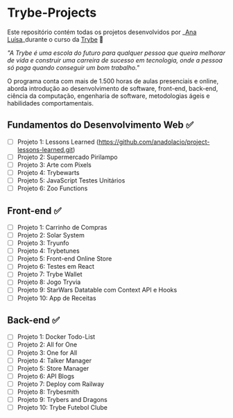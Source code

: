 # Trybe-Projects

Este repositório contém todas os projetos desenvolvidos por _[Ana Luísa](https://www.linkedin.com/in/ana-luisa-cesar-dolacio/)_durante o curso da [Trybe](https://www.betrybe.com/) :rocket:

_"A Trybe é uma escola do futuro para qualquer pessoa que queira melhorar de vida e construir uma carreira de sucesso em tecnologia, onde a pessoa só paga quando conseguir um bom trabalho."_

O programa conta com mais de 1.500 horas de aulas presenciais e online, aborda introdução ao desenvolvimento de software, front-end, back-end, ciência da computação, engenharia de software, metodologias ágeis e habilidades comportamentais.

## Fundamentos do Desenvolvimento Web :white_check_mark:

- [ ] Projeto 1: Lessons Learned (https://github.com/anadolacio/project-lessons-learned.git)
- [ ] Projeto 2: Supermercado Pirilampo
- [ ] Projeto 3: Arte com Pixels
- [ ] Projeto 4: Trybewarts
- [ ] Projeto 5: JavaScript Testes Unitários
- [ ] Projeto 6: Zoo Functions

## Front-end :white_check_mark:

- [ ] Projeto 1: Carrinho de Compras
- [ ] Projeto 2: Solar System
- [ ] Projeto 3: Tryunfo
- [ ] Projeto 4: Trybetunes
- [ ] Projeto 5: Front-end Online Store
- [ ] Projeto 6: Testes em React
- [ ] Projeto 7: Trybe Wallet
- [ ] Projeto 8: Jogo Tryvia
- [ ] Projeto 9: StarWars Datatable com Context API e Hooks
- [ ] Projeto 10: App de Receitas

## Back-end :white_check_mark:

- [ ] Projeto 1: Docker Todo-List
- [ ] Projeto 2: All for One
- [ ] Projeto 3: One for All
- [ ] Projeto 4: Talker Manager
- [ ] Projeto 5: Store Manager
- [ ] Projeto 6: API Blogs
- [ ] Projeto 7: Deploy com Railway
- [ ] Projeto 8: Trybesmith
- [ ] Projeto 9: Trybers and Dragons
- [ ] Projeto 10: Trybe Futebol Clube

